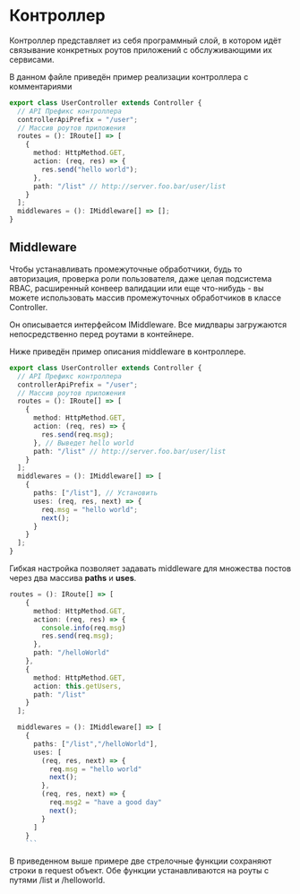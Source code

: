 # Контроллер

Контроллер представляет из себя программный слой, в котором идёт связывание конкретных роутов приложений с обслуживающими их сервисами.

В данном файле приведён пример реализации контроллера с комментариями

```ts
export class UserController extends Controller {
  // API Префикс контроллера
  controllerApiPrefix = "/user";
  // Массив роутов приложения
  routes = (): IRoute[] => [
    {
      method: HttpMethod.GET,
      action: (req, res) => {
        res.send("hello world");
      },
      path: "/list" // http://server.foo.bar/user/list
    }
  ];
  middlewares = (): IMiddleware[] => [];
}
```

## Middleware

Чтобы устанавливать промежуточные обработчики, будь то авторизация, проверка роли пользователя, даже целая подсистема RBAC, расширенный конвеер валидации или еще что-нибудь - вы можете использовать массив промежуточных обработчиков в классе Controller.

Он описывается интерфейсом IMiddleware. Все мидлвары загружаются непосредственно перед роутами в контейнере.

Ниже приведён пример описания middleware в контроллере.

```ts
export class UserController extends Controller {
  // API Префикс контроллера
  controllerApiPrefix = "/user";
  // Массив роутов приложения
  routes = (): IRoute[] => [
    {
      method: HttpMethod.GET,
      action: (req, res) => {
        res.send(req.msg);
      }, // Выведет hello world
      path: "/list" // http://server.foo.bar/user/list
    }
  ];
  middlewares = (): IMiddleware[] => [
    {
      paths: ["/list"], // Установить
      uses: (req, res, next) => {
        req.msg = "hello world";
        next();
      }
    }
  ];
}
```

Гибкая настройка позволяет задавать middleware для множества постов через два массива **paths** и **uses**.

````ts
routes = (): IRoute[] => [
    {
      method: HttpMethod.GET,
      action: (req, res) => {
        console.info(req.msg)
        res.send(req.msg);
      },
      path: "/helloWorld"
    },
    {
      method: HttpMethod.GET,
      action: this.getUsers,
      path: "/list"
    }
  ];

  middlewares = (): IMiddleware[] => [
    {
      paths: ["/list","/helloWorld"],
      uses: [
        (req, res, next) => {
          req.msg = "hello world"
          next();
        },
        (req, res, next) => {
          req.msg2 = "have a good day"
          next();
        }
      ]
    }
    ```
````

В приведенном выше примере две стрелочные функции сохраняют строки в request объект. Обе функции устанавливаются на роуты с путями /list и /helloworld. 
